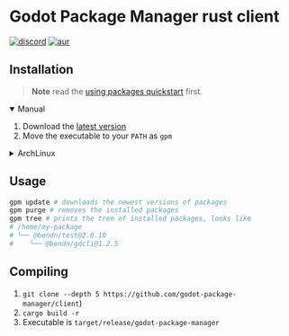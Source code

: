 # Godot Package Manager rust client

[![discord](https://img.shields.io/discord/853476898071117865?label=chat&logo=discord&style=for-the-badge&logoColor=white)](https://discord.gg/6mcdWWBkrr "Chat on Discord")
[![aur](https://img.shields.io/aur/version/godot-package-manager-git?color=informative&logo=archlinux&logoColor=white&style=for-the-badge)](https://aur.archlinux.org/packages/godot-package-manager-git "AUR package")

## Installation

> **Note** read the [using packages quickstart](https://github.com/godot-package-manager#using-packages-quickstart) first.

<details open>
<summary>Manual</summary>

1. Download the [latest version](https://github.com/godot-package-manager/cli/releases/latest)
2. Move the executable to your `PATH` as `gpm`

</details>
<details>
<summary>ArchLinux</summary>

> **Note** This package installs to /usr/bin/godot-package-manager to avoid conflicts with [general purpose mouse](https://www.nico.schottelius.org/software/gpm/)

1. `pacman -S godot-package-manager-git`

</details>

## Usage

```bash
gpm update # downloads the newest versions of packages
gpm purge # removes the installed packages
gpm tree # prints the tree of installed packages, looks like
# /home/my-package
# └── @bendn/test@2.0.10
#    └── @bendn/gdcli@1.2.5
```

## Compiling

1. `git clone --depth 5 https://github.com/godot-package-manager/client`)
2. `cargo build -r`
3. Executable is `target/release/godot-package-manager`
